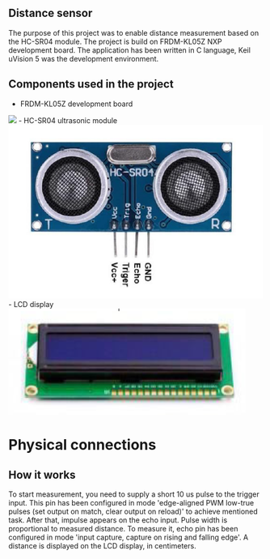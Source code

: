 ## Distance sensor
The purpose of this project was to enable distance measurement based on the HC-SR04 module. The project is build on FRDM-KL05Z NXP development board. The application has been written in C language, Keil uVision 5 was the development environment.

## Components used in the project
- FRDM-KL05Z development board
<img src="images/frdm.png" />
- HC-SR04 ultrasonic module
<img src="images/hcsr04.png" />
- LCD display
<img src="images/lcd.png" />

# Physical connections

## How it works
To start measurement, you need to supply a short 10 us pulse to the trigger input. This pin has been configured in mode 'edge-aligned PWM low-true pulses (set output on match,
clear output on reload)' to achieve mentioned task. After that, impulse appears on the echo input. Pulse width is proportional to measured distance. To measure it, echo pin has
been configured in mode 'input capture, capture on rising and falling edge'. A distance is displayed on the LCD display, in centimeters.

